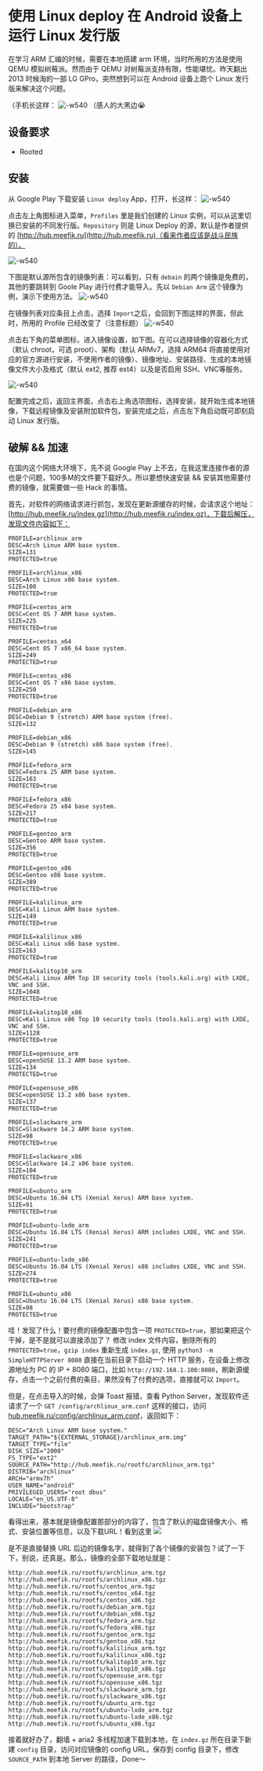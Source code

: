 # 使用 Linux deploy 在 Android 设备上运行 Linux 发行版

在学习 ARM 汇编的时候，需要在本地搭建 arm 环境，当时所用的方法是使用 QEMU 模拟树莓派。然而由于 QEMU 对树莓派支持有限，性能堪忧。昨天翻出 2013 时候淘的一部 LG GPro，突然想到可以在 Android 设备上跑个 Linux 发行版来解决这个问题。

<!--more-->

（手机长这样：
![-w540](https://i.loli.net/2018/01/22/5a65a5eecc4f8.jpg)
（感人的大黑边😭

## 设备要求
* Rooted

## 安装
从 Google Play 下载安装 `Linux deploy` App，打开，长这样：
![-w540](https://i.loli.net/2018/01/22/5a65a5ef56687.jpg)

点击左上角图标进入菜单，`Profiles` 里是我们创建的 Linux 实例，可以从这里切换已安装的不同发行版。`Repository` 则是 Linux Deploy 的源，默认是作者提供的 [http://hub.meefik.ru](http://hub.meefik.ru)（看来作者应该是战斗民族的）。

![-w540](https://i.loli.net/2018/01/22/5a65a5ed94b47.jpg)

下图是默认源所包含的镜像列表：可以看到，只有 `debain` 的两个镜像是免费的，其他的要跳转到 Goole Play 进行付费才能导入。先以 `Debian Arm` 这个镜像为例，演示下使用方法。
![-w540](https://i.loli.net/2018/01/22/5a65a5eec96d3.jpg)

在镜像列表对应条目上点击，选择 `Import`之后，会回到下图这样的界面，但此时，所用的 Profile 已经改变了（注意标题）
![-w540](https://i.loli.net/2018/01/22/5a65a5ef56687.jpg)

点击右下角的菜单图标，进入镜像设置，如下图。在可以选择镜像的容器化方式（默认 chroot，可选 proot）、架构（默认 ARMv7，选择 ARM64 将直接使用对应的官方源进行安装，不使用作者的镜像）、镜像地址、安装路径、生成的本地镜像文件大小及格式（默认 ext2, 推荐 ext4）以及是否启用 SSH、VNC等服务。

![-w540](https://i.loli.net/2018/01/22/5a65a5eddec06.jpg)

配置完成之后，返回主界面，点击右上角选项图标，选择安装，就开始生成本地镜像，下载远程镜像及安装附加软件包，安装完成之后，点击左下角启动既可即刻启动 Linux 发行版。

## 破解 && 加速
在国内这个网络大环境下，先不说 Google Play 上不去，在我这里连接作者的源也是个问题，100多M的文件要下载好久。所以要想快速安装 && 安装其他需要付费的镜像，就需要做一些 Hack 的事情。

首先，对软件的网络请求进行抓包，发现在更新源缓存的时候，会请求这个地址：[http://hub.meefik.ru/index.gz](http://hub.meefik.ru/index.gz)，下载后解压，发现文件内容如下：

```
PROFILE=archlinux_arm
DESC=Arch Linux ARM base system.
SIZE=131
PROTECTED=true

PROFILE=archlinux_x86
DESC=Arch Linux x86 base system.
SIZE=108
PROTECTED=true

PROFILE=centos_arm
DESC=Cent OS 7 ARM base system.
SIZE=225
PROTECTED=true

PROFILE=centos_x64
DESC=Cent OS 7 x86_64 base system.
SIZE=249
PROTECTED=true

PROFILE=centos_x86
DESC=Cent OS 7 x86 base system.
SIZE=250
PROTECTED=true

PROFILE=debian_arm
DESC=Debian 9 (stretch) ARM base system (free).
SIZE=132

PROFILE=debian_x86
DESC=Debian 9 (stretch) x86 base system (free).
SIZE=145

PROFILE=fedora_arm
DESC=Fedora 25 ARM base system.
SIZE=163
PROTECTED=true

PROFILE=fedora_x86
DESC=Fedora 25 x84 base system.
SIZE=217
PROTECTED=true

PROFILE=gentoo_arm
DESC=Gentoo ARM base system.
SIZE=356
PROTECTED=true

PROFILE=gentoo_x86
DESC=Gentoo x86 base system.
SIZE=389
PROTECTED=true

PROFILE=kalilinux_arm
DESC=Kali Linux ARM base system.
SIZE=149
PROTECTED=true

PROFILE=kalilinux_x86
DESC=Kali Linux x86 base system.
SIZE=163
PROTECTED=true

PROFILE=kalitop10_arm
DESC=Kali Linux ARM Top 10 security tools (tools.kali.org) with LXDE, VNC and SSH.
SIZE=1048
PROTECTED=true

PROFILE=kalitop10_x86
DESC=Kali Linux x86 Top 10 security tools (tools.kali.org) with LXDE, VNC and SSH.
SIZE=1128
PROTECTED=true

PROFILE=opensuse_arm
DESC=openSUSE 13.2 ARM base system.
SIZE=134
PROTECTED=true

PROFILE=opensuse_x86
DESC=openSUSE 13.2 x86 base system.
SIZE=137
PROTECTED=true

PROFILE=slackware_arm
DESC=Slackware 14.2 ARM base system.
SIZE=98
PROTECTED=true

PROFILE=slackware_x86
DESC=Slackware 14.2 x86 base system.
SIZE=104
PROTECTED=true

PROFILE=ubuntu_arm
DESC=Ubuntu 16.04 LTS (Xenial Xerus) ARM base system.
SIZE=91
PROTECTED=true

PROFILE=ubuntu-lxde_arm
DESC=Ubuntu 16.04 LTS (Xenial Xerus) ARM includes LXDE, VNC and SSH.
SIZE=241
PROTECTED=true

PROFILE=ubuntu-lxde_x86
DESC=Ubuntu 16.04 LTS (Xenial Xerus) x86 includes LXDE, VNC and SSH.
SIZE=274
PROTECTED=true

PROFILE=ubuntu_x86
DESC=Ubuntu 16.04 LTS (Xenial Xerus) x86 base system.
SIZE=98
PROTECTED=true
```
哇！发现了什么！要付费的镜像配置中包含一项 `PROTECTED=true`，那如果把这个干掉，是不是就可以直接添加了？
修改 index 文件内容，删除所有的 `PROTECTED=true`，`gzip index` 重新生成 `index.gz`, 使用 `python3 -m SimpleHTTPServer 8080` 直接在当前目录下启动一个 HTTP 服务，在设备上修改源地址为 PC 的 IP + 8080 端口，比如 `http://192.168.1.100:8080`，刷新源缓存，点击一个之前付费的条目，果然没有了付费的选项，直接就可以 `Import`。

但是，在点击导入的时候，会弹 Toast 报错，查看 Python Server，发现软件还请求了一个 `GET /config/archlinux_arm.conf` 这样的接口，访问[hub.meefik.ru/config/archlinux_arm.conf](hub.meefik.ru/config/archlinux_arm.conf)，返回如下：

```
DESC="Arch Linux ARM base system."
TARGET_PATH="${EXTERNAL_STORAGE}/archlinux_arm.img"
TARGET_TYPE="file"
DISK_SIZE="2000"
FS_TYPE="ext2"
SOURCE_PATH="http://hub.meefik.ru/rootfs/archlinux_arm.tgz"
DISTRIB="archlinux"
ARCH="armv7h"
USER_NAME="android"
PRIVILEGED_USERS="root dbus"
LOCALE="en_US.UTF-8"
INCLUDE="bootstrap"
```

看得出来，基本就是镜像配置那部分的内容了，包含了默认的磁盘镜像大小、格式、安装位置等信息，以及下载URL！看到这里
![](https://i.loli.net/2018/01/22/5a65a5ee2a991.jpg)

是不是直接替换 URL 后边的镜像名字，就得到了各个镜像的安装包？试了一下下，别说，还真是。那么，镜像的全部下载地址就是：

```
http://hub.meefik.ru/rootfs/archlinux_arm.tgz
http://hub.meefik.ru/rootfs/archlinux_x86.tgz
http://hub.meefik.ru/rootfs/centos_arm.tgz
http://hub.meefik.ru/rootfs/centos_x64.tgz
http://hub.meefik.ru/rootfs/centos_x86.tgz
http://hub.meefik.ru/rootfs/debian_arm.tgz
http://hub.meefik.ru/rootfs/debian_x86.tgz
http://hub.meefik.ru/rootfs/fedora_arm.tgz
http://hub.meefik.ru/rootfs/fedora_x86.tgz
http://hub.meefik.ru/rootfs/gentoo_arm.tgz
http://hub.meefik.ru/rootfs/gentoo_x86.tgz
http://hub.meefik.ru/rootfs/kalilinux_arm.tgz
http://hub.meefik.ru/rootfs/kalilinux_x86.tgz
http://hub.meefik.ru/rootfs/kalitop10_arm.tgz
http://hub.meefik.ru/rootfs/kalitop10_x86.tgz
http://hub.meefik.ru/rootfs/opensuse_arm.tgz
http://hub.meefik.ru/rootfs/opensuse_x86.tgz
http://hub.meefik.ru/rootfs/slackware_arm.tgz
http://hub.meefik.ru/rootfs/slackware_x86.tgz
http://hub.meefik.ru/rootfs/ubuntu_arm.tgz
http://hub.meefik.ru/rootfs/ubuntu-lxde_arm.tgz
http://hub.meefik.ru/rootfs/ubuntu-lxde_x86.tgz
http://hub.meefik.ru/rootfs/ubuntu_x86.tgz
```

接着就好办了，翻墙 + aria2 多线程加速下载到本地，在 `index.gz` 所在目录下新建 `config` 目录，访问对应镜像的 config URL，保存到 config 目录下，修改 `SOURCE_PATH` 到本地 Server 的路径，Done～


